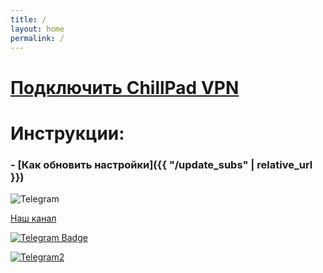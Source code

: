 ```yaml
---
title: /
layout: home
permalink: /
---
```


# [Подключить ChillPad VPN](https://t.me/CP_VPNbot)

# Инструкции:
### - [Как обновить настройки]({{ "/update_subs" | relative_url }})

![Telegram](https://telegram-badge.vercel.app/api/telegram-badge?channelId=@CP_VPN&style=for-the-badge)

[Наш канал](https://telegram-badge.vercel.app/api/telegram-badge?channelId=@CP_VPN&style=for-the-badge)

<a href="https://t.me/CP_VPN">
  <img src="https://telegram-badge.vercel.app/api/telegram-badge?channelId=%40CP_VPN&style=for-the-badge" alt="Telegram Badge">
</a>


[![Telegram2](https://telegram-badge.vercel.app/api/telegram-badge?channelId=%40CP_VPN&style=for-the-badge)](https://t.me/CP_VPN)
